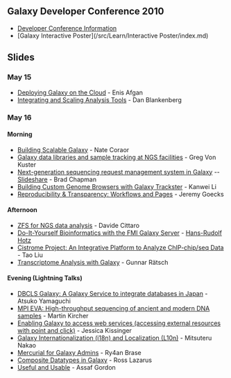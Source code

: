 ## Galaxy Developer Conference 2010

* [Developer Conference Information](http://galaxy.psu.edu/dev2010/)
* [Galaxy Interactive Poster](/src/Learn/Interactive Poster/index.md)

## Slides

### May 15

* [Deploying Galaxy on the Cloud](http://bitbucket.org/galaxy/galaxy-central/wiki/DevConf2010/galaxy_devconf_2010_cloud.pdf) - Enis Afgan
* [Integrating and Scaling Analysis Tools](http://bitbucket.org/galaxy/galaxy-central/wiki/DevConf2010/galaxy_devconf_2010_integrating_scaling_tools.pdf) - Dan Blankenberg

### May 16

#### Morning

* [Building Scalable Galaxy](PLACEHOLDER_ATTACHMENT_URL/src/GDC2010_building_scalable.pdf) - Nate Coraor
* [Galaxy data libraries and sample tracking at NGS facilities](PLACEHOLDER_ATTACHMENT_URL/src/GDC2010_data_libraries_sample_tracking.pdf) - Greg Von Kuster
* [Next-generation sequencing request management system in Galaxy](PLACEHOLDER_ATTACHMENT_URL/src/GDC2010_nglims.pdf) -- [Slideshare](http://www.slideshare.net/chapmanb/nextgeneration-sequencing-request-management-system-in-galaxy) - Brad Chapman
* [Building Custom Genome Browsers with Galaxy Trackster](PLACEHOLDER_ATTACHMENT_URL/src/GDC2010_trackster.pdf) - Kanwei Li
* [Reproducibility & Transparency: Workflows and Pages](PLACEHOLDER_ATTACHMENT_URL/src/GDC2010_reproducibility_transparency.pdf) - Jeremy Goecks

#### Afternoon

* [ZFS for NGS data analysis](PLACEHOLDER_ATTACHMENT_URL/src/GDC2010_ZFS-for_NGS_Analysis.pdf) - Davide Cittaro
* [Do-It-Yourself Bioinformatics with the FMI Galaxy Server](PLACEHOLDER_ATTACHMENT_URL/src/GDC2010DIY_Bioinf_FMI.pdf) - [Hans-Rudolf Hotz](/src/HansrudolfHotz/index.md)
* [Cistrome Project: An Integrative Platform to Analyze ChIP-chip/seq Data](PLACEHOLDER_ATTACHMENT_URL/src/GDC2010_Cistrome.pdf) - Tao Liu
* [Transcriptome Analysis with Galaxy](PLACEHOLDER_ATTACHMENT_URL/src/Transcriptome_Analysis_with_Galaxy.pdf) - Gunnar Rätsch

#### Evening (Lightning Talks)

* [DBCLS Galaxy: A Galaxy Service to integrate databases in Japan](PLACEHOLDER_ATTACHMENT_URL/src/GDC2010_lightning_DBCLS.pdf) - Atsuko Yamaguchi
* [MPI EVA: High-throughput sequencing of ancient and modern DNA samples](PLACEHOLDER_ATTACHMENT_URL/src/GDC2010_lightning_MPI_EVA.pdf) - Martin Kircher
* [Enabling Galaxy to access web services (accessing external resources with point and click)](PLACEHOLDER_ATTACHMENT_URL/src/GDC2010_lightning_Enabling_Galaxy_to_Access_Web_Services.pdf) - Jessica Kissinger
* [Galaxy Internationalization (i18n) and Localization (L10n)](PLACEHOLDER_ATTACHMENT_URL/src/GDC2010_lightning_Internationalization_and_Localization.pdf) - Mitsuteru Nakao
* [Mercurial for Galaxy Admins](PLACEHOLDER_ATTACHMENT_URL/src/GDC2010_lightning_Mercurial_for_Galaxy_Admins.pdf) - Ry4an Brase
* [Composite Datatypes in Galaxy](PLACEHOLDER_ATTACHMENT_URL/src/GDC2010_lightning_CompositeDatatypes.pdf) - Ross Lazarus
* [Useful and Usable](PLACEHOLDER_ATTACHMENT_URL/src/GDC2010_lightning_Useful_and_Usable.pdf) - Assaf Gordon

